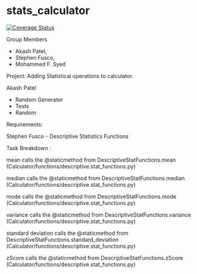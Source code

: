 # stats_calculator
[![Coverage Status](https://coveralls.io/repos/github/akashpatel98/stats_calculator/badge.svg?branch=master)](https://coveralls.io/github/akashpatel98/stats_calculator?branch=master)

Group Members
  * Akash Patel,
  * Stephen Fusco,
  * Mohammed F. Syed
  
  Project: Adding Statistical operations to calculator. 
  
  Akash Patel 
  - Random Generator
  - Tests
  - Random
   
  
  Requirements:
  
  Stephen Fusco - Descriptive Statistics Functions 
  
  Task Breakdown :
  
  mean calls the @staticmethod from DescriptiveStatFunctions.mean (Calculator/functions/descriptive.stat_functions.py)
  
  median calls the @staticmethod from DescriptiveStatFunctions.median (Calculator/functions/descriptive.stat_functions.py)
  
  mode calls the @staticmethod from DescriptiveStatFunctions.mode (Calculator/functions/descriptive.stat_functions.py)
  
  variance calls the @staticmethod from DescriptiveStatFunctions.variance (Calculator/functions/descriptive.stat_functions.py)
  
  standard deviation calls the @staticmethod from DescriptiveStatFunctions.standard_deviation (Calculator/functions/descriptive.stat_functions.py)
  
  zScore calls the @staticmethod from DescriptiveStatFunctions.zScore (Calculator/functions/descriptive.stat_functions.py)
  
  
  
